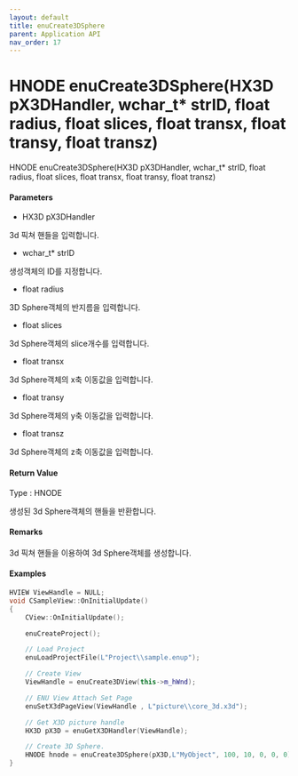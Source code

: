 ```yaml
---
layout: default
title: enuCreate3DSphere
parent: Application API
nav_order: 17
---
```

# HNODE enuCreate3DSphere\(HX3D pX3DHandler, wchar\_t\* strID, float radius, float slices, float transx, float transy, float transz\)

HNODE enuCreate3DSphere\(HX3D pX3DHandler, wchar\_t\* strID, float radius, float slices, float transx, float transy, float transz\)

#### Parameters

* HX3D pX3DHandler

3d 픽쳐 핸들을 입력합니다.

* wchar\_t\* strID

생성객체의 ID를 지정합니다.

* float radius

3D Sphere객체의 반지름을 입력합니다.

* float slices

3d Sphere객체의 slice개수를 입력합니다.

* float transx

3d Sphere객체의 x축 이동값을 입력합니다.

* float transy

3d Sphere객체의 y축 이동값을 입력합니다.

* float transz

3d Sphere객체의 z축 이동값을 입력합니다.

#### Return Value

Type : HNODE

생성된 3d Sphere객체의 핸들을 반환합니다.

#### Remarks

3d 픽쳐 핸들을 이용하여 3d Sphere객체를 생성합니다.

#### Examples

```cpp
HVIEW ViewHandle = NULL; 
void CSampleView::OnInitialUpdate() 
{ 
    CView::OnInitialUpdate(); 

    enuCreateProject(); 

    // Load Project
    enuLoadProjectFile(L"Project\\sample.enup"); 

    // Create View
    ViewHandle = enuCreate3DView(this->m_hWnd); 

    // ENU View Attach Set Page 
    enuSetX3dPageView(ViewHandle , L"picture\\core_3d.x3d");

    // Get X3D picture handle
    HX3D pX3D = enuGetX3DHandler(ViewHandle);   

    // Create 3D Sphere.
    HNODE hnode = enuCreate3DSphere(pX3D,L"MyObject", 100, 10, 0, 0, 0);        // 동기식 호출    
}
```




